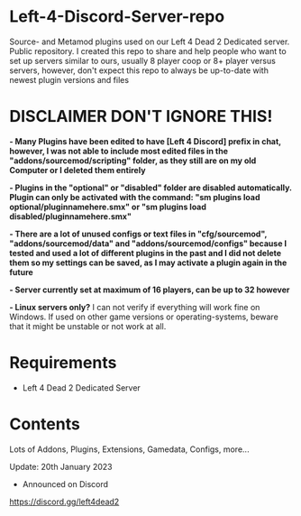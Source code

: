 # Left-4-Discord-Server-repo
Source- and Metamod plugins used on our Left 4 Dead 2 Dedicated server. Public repository.
I created this repo to share and help people who want to set up servers similar to ours, usually 8 player coop or 8+ player versus servers, however, don't expect this repo to always be up-to-date with newest plugin versions and files

# **DISCLAIMER DON'T IGNORE THIS!** 
**- Many Plugins have been edited to have [Left 4 Discord] prefix in chat, however, I was not able to include most edited files in the "addons/sourcemod/scripting" folder, as they still are on my old Computer or I deleted them entirely**

**- Plugins in the "optional" or "disabled" folder are disabled automatically. Plugin can only be activated with the command: 
"sm plugins load optional/pluginnamehere.smx" 
or
"sm plugins load disabled/pluginnamehere.smx"**

**- There are a lot of unused configs or text files in "cfg/sourcemod", "addons/sourcemod/data" and "addons/sourcemod/configs" because I tested and used a lot of different plugins in the past and I did not delete them so my settings can be saved, as I may activate a plugin again in the future**

**- Server currently set at maximum of 16 players, can be up to 32 however**

**- Linux servers only?**
I can not verify if everything will work fine on Windows.
If used on other game versions or operating-systems, beware that it might be unstable or not work at all.

# **Requirements**
- Left 4 Dead 2 Dedicated Server

# **Contents**
Lots of Addons, Plugins, Extensions, Gamedata, Configs, more...

Update: 20th January 2023
- Announced on Discord

https://discord.gg/left4dead2

